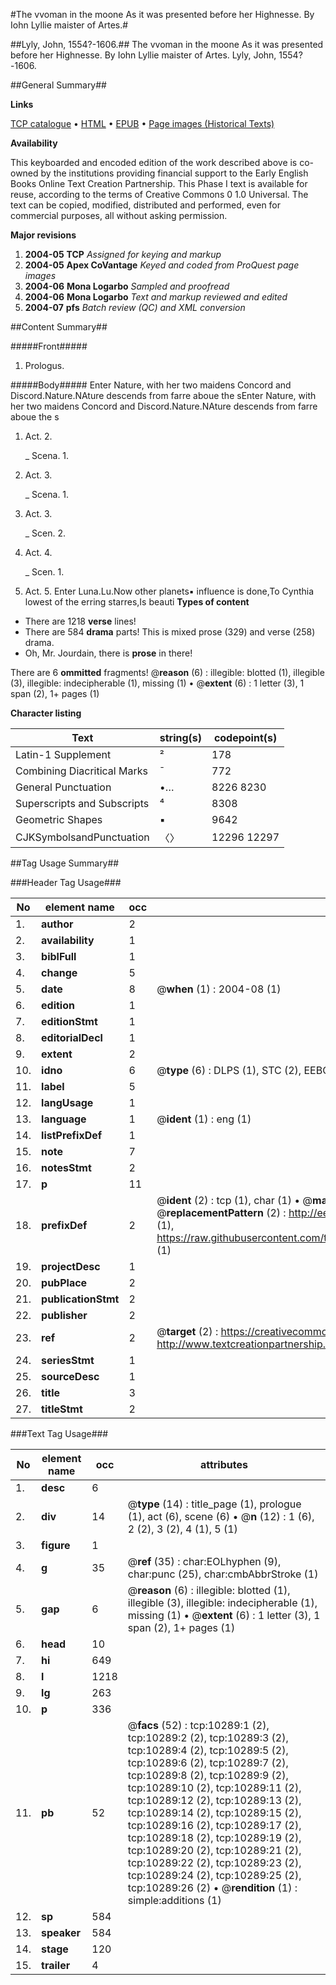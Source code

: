 #The vvoman in the moone As it was presented before her Highnesse. By Iohn Lyllie maister of Artes.#

##Lyly, John, 1554?-1606.##
The vvoman in the moone As it was presented before her Highnesse. By Iohn Lyllie maister of Artes.
Lyly, John, 1554?-1606.

##General Summary##

**Links**

[TCP catalogue](http://www.ota.ox.ac.uk/tcp/)  • 
[HTML](http://tei.it.ox.ac.uk/tcp/Texts-HTML/free/A06/A06629.html)  • 
[EPUB](http://tei.it.ox.ac.uk/tcp/Texts-EPUB/free/A06/A06629.epub) • 
[Page images (Historical Texts)](https://data.historicaltexts.jisc.ac.uk/view?pubId=eebo-99845392e&pageId=eebo-99845392e-10289-1)

**Availability**

This keyboarded and encoded edition of the
	       work described above is co-owned by the institutions
	       providing financial support to the Early English Books
	       Online Text Creation Partnership. This Phase I text is
	       available for reuse, according to the terms of Creative
	       Commons 0 1.0 Universal. The text can be copied,
	       modified, distributed and performed, even for
	       commercial purposes, all without asking permission.

**Major revisions**

1. __2004-05__ __TCP__ *Assigned for keying and markup*
1. __2004-05__ __Apex CoVantage__ *Keyed and coded from ProQuest page images*
1. __2004-06__ __Mona Logarbo__ *Sampled and proofread*
1. __2004-06__ __Mona Logarbo__ *Text and markup reviewed and edited*
1. __2004-07__ __pfs__ *Batch review (QC) and XML conversion*

##Content Summary##

#####Front#####

1. Prologus.

#####Body#####
Enter Nature, with her two maidens Concord and Discord.Nature.NAture descends from farre aboue the sEnter Nature, with her two maidens Concord and Discord.Nature.NAture descends from farre aboue the s
1. Act. 2.

    _ Scena. 1.

1. Act. 3.

    _ Scena. 1.

1. Act. 3.

    _ Scen. 2.

1. Act. 4.

    _ Scen. 1.

1. Act. 5.
Enter Luna.Lu.Now other planets▪ influence is done,To Cynthia lowest of the erring starres,Is beauti
**Types of content**

  * There are 1218 **verse** lines!
  * There are 584 **drama** parts! This is mixed prose (329) and verse (258) drama.
  * Oh, Mr. Jourdain, there is **prose** in there!

There are 6 **ommitted** fragments! 
 @__reason__ (6) : illegible: blotted (1), illegible (3), illegible: indecipherable (1), missing (1)  •  @__extent__ (6) : 1 letter (3), 1 span (2), 1+ pages (1)

**Character listing**


|Text|string(s)|codepoint(s)|
|---|---|---|
|Latin-1 Supplement|²|178|
|Combining             Diacritical Marks|̄|772|
|General Punctuation|•…|8226 8230|
|Superscripts             and Subscripts|⁴|8308|
|Geometric Shapes|▪|9642|
|CJKSymbolsandPunctuation|〈〉|12296 12297|

##Tag Usage Summary##

###Header Tag Usage###

|No|element name|occ|attributes|
|---|---|---|---|
|1.|__author__|2||
|2.|__availability__|1||
|3.|__biblFull__|1||
|4.|__change__|5||
|5.|__date__|8| @__when__ (1) : 2004-08 (1)|
|6.|__edition__|1||
|7.|__editionStmt__|1||
|8.|__editorialDecl__|1||
|9.|__extent__|2||
|10.|__idno__|6| @__type__ (6) : DLPS (1), STC (2), EEBO-CITATION (1), PROQUEST (1), VID (1)|
|11.|__label__|5||
|12.|__langUsage__|1||
|13.|__language__|1| @__ident__ (1) : eng (1)|
|14.|__listPrefixDef__|1||
|15.|__note__|7||
|16.|__notesStmt__|2||
|17.|__p__|11||
|18.|__prefixDef__|2| @__ident__ (2) : tcp (1), char (1)  •  @__matchPattern__ (2) : ([0-9\-]+):([0-9IVX]+) (1), (.+) (1)  •  @__replacementPattern__ (2) : http://eebo.chadwyck.com/downloadtiff?vid=$1&page=$2 (1), https://raw.githubusercontent.com/textcreationpartnership/Texts/master/tcpchars.xml#$1 (1)|
|19.|__projectDesc__|1||
|20.|__pubPlace__|2||
|21.|__publicationStmt__|2||
|22.|__publisher__|2||
|23.|__ref__|2| @__target__ (2) : https://creativecommons.org/publicdomain/zero/1.0/ (1), http://www.textcreationpartnership.org/docs/. (1)|
|24.|__seriesStmt__|1||
|25.|__sourceDesc__|1||
|26.|__title__|3||
|27.|__titleStmt__|2||


###Text Tag Usage###

|No|element name|occ|attributes|
|---|---|---|---|
|1.|__desc__|6||
|2.|__div__|14| @__type__ (14) : title_page (1), prologue (1), act (6), scene (6)  •  @__n__ (12) : 1 (6), 2 (2), 3 (2), 4 (1), 5 (1)|
|3.|__figure__|1||
|4.|__g__|35| @__ref__ (35) : char:EOLhyphen (9), char:punc (25), char:cmbAbbrStroke (1)|
|5.|__gap__|6| @__reason__ (6) : illegible: blotted (1), illegible (3), illegible: indecipherable (1), missing (1)  •  @__extent__ (6) : 1 letter (3), 1 span (2), 1+ pages (1)|
|6.|__head__|10||
|7.|__hi__|649||
|8.|__l__|1218||
|9.|__lg__|263||
|10.|__p__|336||
|11.|__pb__|52| @__facs__ (52) : tcp:10289:1 (2), tcp:10289:2 (2), tcp:10289:3 (2), tcp:10289:4 (2), tcp:10289:5 (2), tcp:10289:6 (2), tcp:10289:7 (2), tcp:10289:8 (2), tcp:10289:9 (2), tcp:10289:10 (2), tcp:10289:11 (2), tcp:10289:12 (2), tcp:10289:13 (2), tcp:10289:14 (2), tcp:10289:15 (2), tcp:10289:16 (2), tcp:10289:17 (2), tcp:10289:18 (2), tcp:10289:19 (2), tcp:10289:20 (2), tcp:10289:21 (2), tcp:10289:22 (2), tcp:10289:23 (2), tcp:10289:24 (2), tcp:10289:25 (2), tcp:10289:26 (2)  •  @__rendition__ (1) : simple:additions (1)|
|12.|__sp__|584||
|13.|__speaker__|584||
|14.|__stage__|120||
|15.|__trailer__|4||
